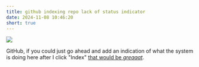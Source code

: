 ```yaml
---
title: github indexing repo lack of status indicator
date: 2024-11-08 10:46:20
short: true
---
```


![](githubIndexIndication.png)

GitHub, if you could just go ahead and add an indication of what the system is doing here after I click "Index" [that would be *greaaat*](https://en.wikipedia.org/wiki/Bill_Lumbergh).
